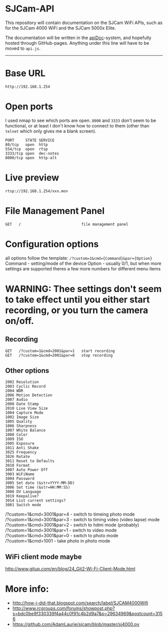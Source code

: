 # SJCam-API
This repository will contain documentation on the SJCam WiFi APIs, such as for the SJCam 4000 WiFi and the SJCam 5000x Elite.

The documentation will be written in the [apiDoc](http://apidocjs.com)-system, and hopefully hosted through GitHub-pages. Anything under this line will have to be moved to `api.js`.

---

# Base URL
`http://192.168.1.254`

# Open ports
I used nmap to see which ports are open. `8000` and `3333` don't seem to be functional, or at least I don't know how to connect to them (other than `telnet` which only gives me a blank screen).
```
PORT     STATE SERVICE
80/tcp   open  http
554/tcp  open  rtsp
3333/tcp open  dec-notes
8000/tcp open  http-alt
```

# Live preview
`rtsp://192.168.1.254/xxx.mov`

# File Management Panel 
`GET   /                           file management panel`

# Configuration options
all options follow the template:
`/?custom=1&cmd={Command}&par={Option}`
Command - setting/mode of the device
Option - usually 0/1, but when more settings are supported theres a few more numbers for different menu items

# WARNING: Thee settings don't seem to take effect until you either start recording, or you turn the camera on/off.

## Recording
```
GET   /?custom=1&cmd=2001&par=1   start recording
GET   /?custom=1&cmd=2001&par=0   stop recording
```

## Other options
```
2002 Resolution
2003 Cyclic Record
2004 WDR
2006 Motion Detection
2007 Audio
2008 Date Stamp
2010 Live View Size
1004 Capture Mode
1002 Image Size
1005 Quality
1006 Sharpness
1007 White Balance
1008 Color
1009 ISO
2005 Exposure
1011 Anti Shake
3025 Frequency
3026 Rotate
3011 Reset to Defaults
3010 Format
3007 Auto Power Off
3003 WiFiName
3004 Password
3005 Set date (&str=YYYY-MM-DD)
3006 Set time (&str=HH:MM:SS)
3008 DV Language
3019 Keepalive?
3014 List current settings?
3001 Switch mode
```

/?custom=1&cmd=3001&par=4 - switch to timeing photo mode  
/?custom=1&cmd=3001&par=3 - switch to timing video (video lapse) mode  
/?custom=1&cmd=3001&par=2 - switch to hdmi mode (probably)  
/?custom=1&cmd=3001&par=1 - switch to video mode  
/?custom=1&cmd=3001&par=0 - switch to photo mode  
/?custom=1&cmd=1001 - take photo in photo mode  

## WiFi client mode maybe
http://www.gitup.com/en/blog/24_Git2-Wi-Fi-Client-Mode.html

# More info: 
* http://how-i-did-that.blogspot.com/search/label/SJCAM4000Wifi
* http://www.rcgroups.com/forums/showpost.php?s=bdc0be9f330339f4a44c0f91c4b2d9a7&p=29634969&postcount=3156
* https://github.com/AdamLaurie/sjcam/blob/master/sj4000.py
